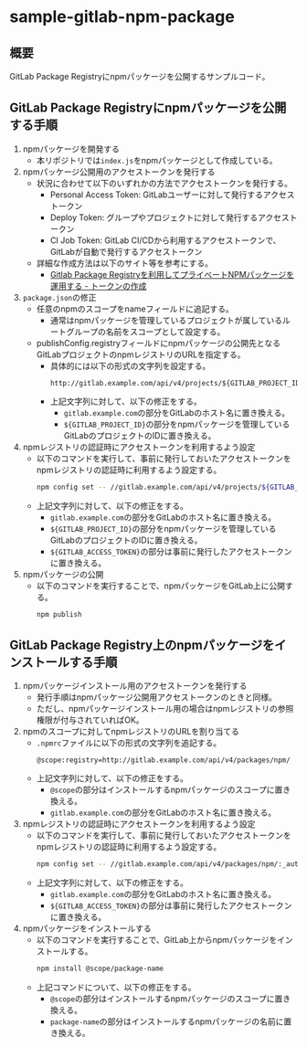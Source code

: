 # sample-gitlab-npm-package

## 概要

GitLab Package Registryにnpmパッケージを公開するサンプルコード。

## GitLab Package Registryにnpmパッケージを公開する手順

1. npmパッケージを開発する
   * 本リポジトリでは`index.js`をnpmパッケージとして作成している。
1. npmパッケージ公開用のアクセストークンを発行する
   * 状況に合わせて以下のいずれかの方法でアクセストークンを発行する。
     * Personal Access Token: GitLabユーザーに対して発行するアクセストークン
     * Deploy Token: グループやプロジェクトに対して発行するアクセストークン
     * CI Job Token: GitLab CI/CDから利用するアクセストークンで、GitLabが自動で発行するアクセストークン
   * 詳細な作成方法は以下のサイト等を参考にする。
     * [Gitlab Package Registryを利用してプライベートNPMパッケージを運用する - トークンの作成](https://zenn.dev/hytkgami/articles/private-npm-package-with-gitlab-package-registry#%E3%83%88%E3%83%BC%E3%82%AF%E3%83%B3%E3%81%AE%E4%BD%9C%E6%88%90)
1. `package.json`の修正
   * 任意のnpmのスコープをnameフィールドに追記する。
     * 通常はnpmパッケージを管理しているプロジェクトが属しているルートグループの名前をスコープとして設定する。
   * publishConfig.registryフィールドにnpmパッケージの公開先となるGitLabプロジェクトのnpmレジストリのURLを指定する。
     * 具体的には以下の形式の文字列を設定する。
       ```
       http://gitlab.example.com/api/v4/projects/${GITLAB_PROJECT_ID}/packages/npm/
       ```
     * 上記文字列に対して、以下の修正をする。
       * `gitlab.example.com`の部分をGitLabのホスト名に置き換える。
       * `${GITLAB_PROJECT_ID}`の部分をnpmパッケージを管理しているGitLabのプロジェクトのIDに置き換える。
1. npmレジストリの認証時にアクセストークンを利用するよう設定
   * 以下のコマンドを実行して、事前に発行しておいたアクセストークンをnpmレジストリの認証時に利用するよう設定する。
     ```bash
     npm config set -- //gitlab.example.com/api/v4/projects/${GITLAB_PROJECT_ID}/packages/npm/:_authToken ${GITLAB_ACCESS_TOKEN}
     ```
   * 上記文字列に対して、以下の修正をする。
     * `gitlab.example.com`の部分をGitLabのホスト名に置き換える。
     * `${GITLAB_PROJECT_ID}`の部分をnpmパッケージを管理しているGitLabのプロジェクトのIDに置き換える。
     * `${GITLAB_ACCESS_TOKEN}`の部分は事前に発行したアクセストークンに置き換える。
1. npmパッケージの公開
   * 以下のコマンドを実行することで、npmパッケージをGitLab上に公開する。
     ```bash
     npm publish
     ```

## GitLab Package Registry上のnpmパッケージをインストールする手順

1. npmパッケージインストール用のアクセストークンを発行する
   * 発行手順はnpmパッケージ公開用アクセストークンのときと同様。
   * ただし、npmパッケージインストール用の場合はnpmレジストリの参照権限が付与されていればOK。
1. npmのスコープに対してnpmレジストリのURLを割り当てる
   * `.npmrc`ファイルに以下の形式の文字列を追記する。
     ```
     @scope:registry=http://gitlab.example.com/api/v4/packages/npm/
     ```
   * 上記文字列に対して、以下の修正をする。
     * `@scope`の部分はインストールするnpmパッケージのスコープに置き換える。
     * `gitlab.example.com`の部分をGitLabのホスト名に置き換える。
1. npmレジストリの認証時にアクセストークンを利用するよう設定
   * 以下のコマンドを実行して、事前に発行しておいたアクセストークンをnpmレジストリの認証時に利用するよう設定する。
     ```bash
     npm config set -- //gitlab.example.com/api/v4/packages/npm/:_authToken ${GITLAB_ACCESS_TOKEN}
     ```
   * 上記文字列に対して、以下の修正をする。
     * `gitlab.example.com`の部分をGitLabのホスト名に置き換える。
     * `${GITLAB_ACCESS_TOKEN}`の部分は事前に発行したアクセストークンに置き換える。
1. npmパッケージをインストールする
   * 以下のコマンドを実行することで、GitLab上からnpmパッケージをインストールする。
     ```bash
     npm install @scope/package-name
     ```
   * 上記コマンドについて、以下の修正をする。
     * `@scope`の部分はインストールするnpmパッケージのスコープに置き換える。
     * `package-name`の部分はインストールするnpmパッケージの名前に置き換える。
